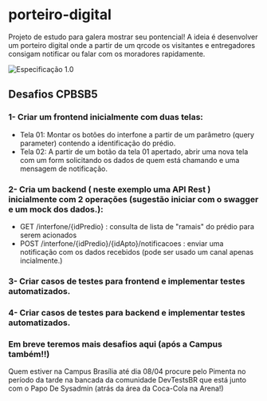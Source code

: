 # porteiro-digital
Projeto de estudo para galera mostrar seu pontencial! A ideia é desenvolver um porteiro digital onde a partir de um qrcode os visitantes e entregadores consigam notificar ou falar com os moradores rapidamente.


![Especificação 1.0](./spec-10.png)

## Desafios CPBSB5

### 1- Criar um frontend inicialmente com duas telas:
* Tela 01: Montar os botões do interfone a partir de um parâmetro (query parameter) contendo a identificação do prédio.
* Tela 02: A partir de um botão da tela 01 apertado, abrir uma nova tela com um form solicitando os dados de quem está chamando e uma mensagem de notificação.

### 2- Cria um backend ( neste exemplo uma API Rest ) inicialmente com 2 operações (sugestão iniciar com o swagger e um mock dos dados.):
* GET /interfone/{idPredio} : consulta de lista de "ramais" do prédio para serem acionados
* POST /interfone/{idPredio}/{idApto}/notificacoes : enviar uma notificação com os dados recebidos (pode ser usado um canal apenas incialmente.)


### 3- Criar casos de testes para frontend e implementar testes automatizados.

### 4- Criar casos de testes para backend e implementar testes automatizados.

### Em breve teremos mais desafios aqui (após a Campus também!!)

Quem estiver na Campus Brasília até dia 08/04 procure pelo Pimenta no período da tarde na bancada da comunidade DevTestsBR que está junto com o Papo De Sysadmin (atrás da área da Coca-Cola na Arena!)
